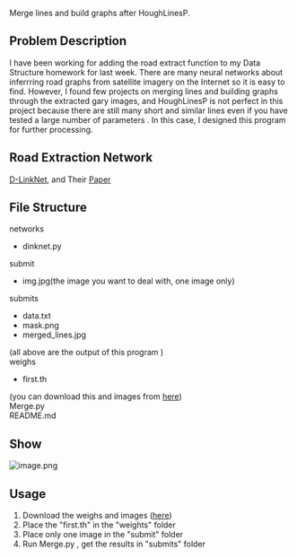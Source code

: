 Merge lines and build graphs after HoughLinesP.
<a name="a3DFB"></a>
## Problem Description
I have been working for adding the road extract function to my Data Structure homework for last week. There are many neural networks about inferrring road graphs from satellite imagery on the Internet so it is easy to find. However, I found few projects on merging lines and building graphs through the extracted gary images, and HoughLinesP is not perfect in this project because there are still many short and similar lines even if you have tested a large number of parameters . In this case, I designed this program for further processing.
<a name="k4JMk"></a>
## Road Extraction Network
[D-LinkNet](https://github.com/zlckanata/DeepGlobe-Road-Extraction-Challenge), and Their [Paper](https://openaccess.thecvf.com/content_cvpr_2018_workshops/w4/html/Zhou_D-LinkNet_LinkNet_With_CVPR_2018_paper.html)
<a name="sJ9qn"></a>
## File Structure
networks

- dinknet.py

submit

- img.jpg(the image you want to deal with, one image only)

submits

- data.txt
- mask.png
- merged_lines.jpg

(all above are the output of this program )<br />weighs

- first.th

(you can download this and images from [here](https://pan.baidu.com/s/1SZLPor4Z008unO9cy6fUXg?pwd=8g56))<br />Merge.py<br />README.md
<a name="uuquO"></a>
## Show
![image.png](https://cdn.nlark.com/yuque/0/2022/png/2677447/1646479613309-2efd9956-1892-41ea-aced-025fcde0a8a8.png#clientId=ubdbe1eac-43f2-4&from=paste&height=780&id=ka7D8&margin=%5Bobject%20Object%5D&name=image.png&originHeight=1560&originWidth=2394&originalType=binary&ratio=1&size=3364870&status=done&style=none&taskId=u0d06a941-a270-4123-bde8-76aca461404&width=1197)
<a name="wM4pv"></a>
## Usage

1. Download the weighs and images ([here](https://pan.baidu.com/s/1SZLPor4Z008unO9cy6fUXg?pwd=8g56))
1. Place the "first.th" in the "weights" folder
1. Place only one image in the "submit" folder
1. Run Merge.py , get the results in "submits" folder


<br />
<br />
<br />
<br />​<br />
